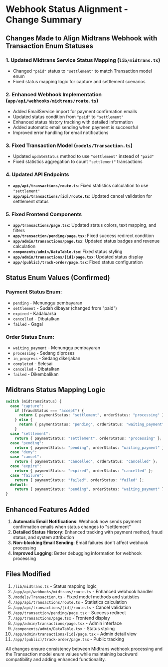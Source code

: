 # Webhook Status Alignment - Change Summary

## Changes Made to Align Midtrans Webhook with Transaction Enum Statuses

### 1. Updated Midtrans Service Status Mapping (`lib/midtrans.ts`)

- Changed `"paid"` status to `"settlement"` to match Transaction model enum
- Fixed status mapping logic for capture and settlement scenarios

### 2. Enhanced Webhook Implementation (`app/api/webhooks/midtrans/route.ts`)

- Added EmailService import for payment confirmation emails
- Updated status condition from `"paid"` to `"settlement"`
- Enhanced status history tracking with detailed information
- Added automatic email sending when payment is successful
- Improved error handling for email notifications

### 3. Fixed Transaction Model (`models/Transaction.ts`)

- Updated `updateStatus` method to use `"settlement"` instead of `"paid"`
- Fixed statistics aggregation to count `"settlement"` transactions

### 4. Updated API Endpoints

- **`app/api/transactions/route.ts`**: Fixed statistics calculation to use `"settlement"`
- **`app/api/transactions/[id]/route.ts`**: Updated cancel validation for settlement status

### 5. Fixed Frontend Components

- **`app/transactions/page.tsx`**: Updated status colors, text mapping, and filters
- **`app/transaction/pending/page.tsx`**: Fixed success redirect condition
- **`app/admin/transactions/page.tsx`**: Updated status badges and revenue calculation
- **`components/admin/DataTable.tsx`**: Fixed status styling
- **`app/admin/transactions/[id]/page.tsx`**: Updated status display
- **`app/(public)/track-order/page.tsx`**: Fixed status configuration

## Status Enum Values (Confirmed)

### Payment Status Enum:

- `pending` - Menunggu pembayaran
- `settlement` - Sudah dibayar (changed from "paid")
- `expired` - Kadaluarsa
- `cancelled` - Dibatalkan
- `failed` - Gagal

### Order Status Enum:

- `waiting_payment` - Menunggu pembayaran
- `processing` - Sedang diproses
- `in_progress` - Sedang dikerjakan
- `completed` - Selesai
- `cancelled` - Dibatalkan
- `failed` - Dikembalikan

## Midtrans Status Mapping Logic

```typescript
switch (midtransStatus) {
  case "capture":
    if (fraudStatus === "accept") {
      return { paymentStatus: "settlement", orderStatus: "processing" };
    } else {
      return { paymentStatus: "pending", orderStatus: "waiting_payment" };
    }
  case "settlement":
    return { paymentStatus: "settlement", orderStatus: "processing" };
  case "pending":
    return { paymentStatus: "pending", orderStatus: "waiting_payment" };
  case "deny":
  case "cancel":
    return { paymentStatus: "cancelled", orderStatus: "cancelled" };
  case "expire":
    return { paymentStatus: "expired", orderStatus: "cancelled" };
  case "failure":
    return { paymentStatus: "failed", orderStatus: "failed" };
  default:
    return { paymentStatus: "pending", orderStatus: "waiting_payment" };
}
```

## Enhanced Features Added

1. **Automatic Email Notifications**: Webhook now sends payment confirmation emails when status changes to "settlement"
2. **Detailed Status History**: Enhanced tracking with payment method, fraud status, and system attribution
3. **Non-blocking Email Sending**: Email failures don't affect webhook processing
4. **Improved Logging**: Better debugging information for webhook processing

## Files Modified

1. `/lib/midtrans.ts` - Status mapping logic
2. `/app/api/webhooks/midtrans/route.ts` - Enhanced webhook handler
3. `/models/Transaction.ts` - Fixed model methods and statistics
4. `/app/api/transactions/route.ts` - Statistics calculation
5. `/app/api/transactions/[id]/route.ts` - Cancel validation
6. `/app/transaction/pending/page.tsx` - Success redirect
7. `/app/transactions/page.tsx` - Frontend display
8. `/app/admin/transactions/page.tsx` - Admin interface
9. `/components/admin/DataTable.tsx` - Status styling
10. `/app/admin/transactions/[id]/page.tsx` - Admin detail view
11. `/app/(public)/track-order/page.tsx` - Public tracking

All changes ensure consistency between Midtrans webhook processing and the Transaction model enum values while maintaining backward compatibility and adding enhanced functionality.

